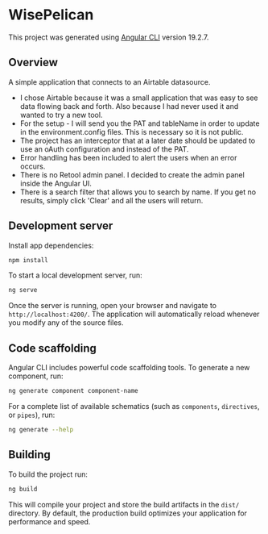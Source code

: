 # WisePelican

This project was generated using [Angular CLI](https://github.com/angular/angular-cli) version 19.2.7.


## Overview
A simple application that connects to an Airtable datasource. 
 - I chose Airtable because it was a small application that was easy to see data flowing back and forth. Also because I had never used it and wanted to try a new tool.
 - For the setup - I will send you the PAT and tableName in order to update in the environment.config files. This is necessary so it is not public.  
 - The project has an interceptor that at a later date should be updated to use an oAuth configuration and instead of the PAT. 
 - Error handling has been included to alert the users when an error occurs. 
 - There is no Retool admin panel. I decided to create the admin panel inside the Angular UI. 
 - There is a search filter that allows you to search by name. If you get no results, simply click 'Clear' and all the users will return. 



## Development server
 Install app dependencies:
```bash
npm install
```
To start a local development server, run:


```bash
ng serve
```

Once the server is running, open your browser and navigate to `http://localhost:4200/`. The application will automatically reload whenever you modify any of the source files.

## Code scaffolding

Angular CLI includes powerful code scaffolding tools. To generate a new component, run:

```bash
ng generate component component-name
```

For a complete list of available schematics (such as `components`, `directives`, or `pipes`), run:

```bash
ng generate --help
```

## Building

To build the project run:

```bash
ng build
```

This will compile your project and store the build artifacts in the `dist/` directory. By default, the production build optimizes your application for performance and speed.
